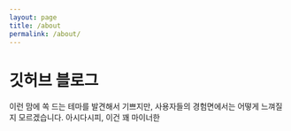 ```yaml
---
layout: page
title: /about
permalink: /about/
---
```


# 깃허브 블로그

이런 맘에 쏙 드는 테마를 발견해서 기쁘지만, 사용자들의 경험면에서는 어떻게 느껴질지 모르겠습니다.
아시다시피, 이건 꽤 마이너한 
